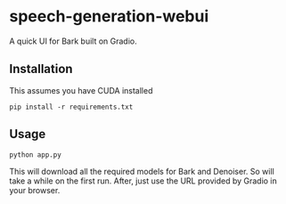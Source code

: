# speech-generation-webui

A quick UI for Bark built on Gradio.

## Installation

This assumes you have CUDA installed

```
pip install -r requirements.txt
```

## Usage

```
python app.py
```

This will download all the required models for Bark and Denoiser. So will take a while on the first run. After, just use the URL provided by Gradio in your browser.